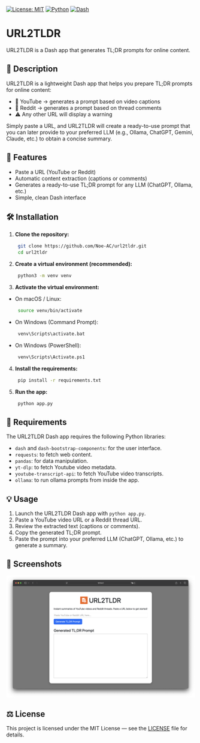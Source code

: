 [![License: MIT](https://img.shields.io/badge/License-MIT-yellow.svg)](./LICENSE)
[![Python](https://img.shields.io/badge/python-3.9%2B-blue.svg)]()
[![Dash](https://img.shields.io/badge/Dash-app-red)]()

# URL2TLDR

URL2TLDR is a Dash app that generates TL;DR prompts for online content.

## 📖 Description

URL2TLDR is a lightweight Dash app that helps you prepare TL;DR prompts for online content:

- 🎥 YouTube → generates a prompt based on video captions
- 📰 Reddit → generates a prompt based on thread comments
- ⚠️ Any other URL will display a warning

Simply paste a URL, and URL2TLDR will create a ready-to-use prompt that you can later provide to your preferred LLM (e.g., Ollama, ChatGPT, Gemini, Claude, etc.) to obtain a concise summary.

## 🚀 Features

- Paste a URL (YouTube or Reddit)
- Automatic content extraction (captions or comments)
- Generates a ready-to-use TL;DR prompt for any LLM (ChatGPT, Ollama, etc.)
- Simple, clean Dash interface

## 🛠️ Installation

1. **Clone the repository:**
   ```bash
	git clone https://github.com/Noe-AC/url2tldr.git
	cd url2tldr
   ```

2. **Create a virtual environment (recommended):**
   ```bash
	python3 -m venv venv
   ```

3. **Activate the virtual environment:**

- On macOS / Linux:
   ```bash
	source venv/bin/activate
   ```
- On Windows (Command Prompt):
   ```bash
	venv\Scripts\activate.bat
   ```
- On Windows (PowerShell):
   ```bash
	venv\Scripts\Activate.ps1
   ```

4. **Install the requirements:**
   ```bash
	pip install -r requirements.txt
   ```

5. **Run the app:**
   ```bash
	python app.py
   ```

## 🧩 Requirements

The URL2TLDR Dash app requires the following Python libraries:

- ``dash`` and ``dash-bootstrap-components``: for the user interface.
- ``requests``: to fetch web content.
- ``pandas``: for data manipulation.
- ``yt-dlp``: to fetch Youtube video metadata.
- ``youtube-transcript-api``: to fetch YouTube video transcripts.
- ``ollama``: to run ollama prompts from inside the app.

## 💡 Usage

1. Launch the URL2TLDR Dash app with ``python app.py``.
2. Paste a YouTube video URL or a Reddit thread URL.
3. Review the extracted text (captions or comments).
4. Copy the generated TL;DR prompt.
5. Paste the prompt into your preferred LLM (ChatGPT, Ollama, etc.) to generate a summary.

## 📸 Screenshots

![URL2TLDR Screenshot](screenshots/screenshot-v0.1.2.png)

## ⚖️ License

This project is licensed under the MIT License — see the [LICENSE](./LICENSE) file for details.
